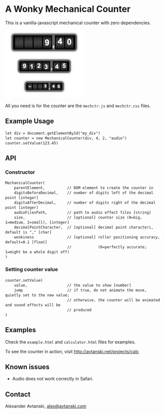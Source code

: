 # A Wonky Mechanical Counter

This is a vanilla-javascript mechanical counter with zero dependencies.

![Examples](docs/sizes.png)

All you need is for the counter are the ``mechctr.js`` and ``mechctr.css`` files.


## Example Usage

```
let div = document.getElementById("my_div")
let counter = new MechanicalCounter(div, 4, 2, "audio")
counter.setValue(123.45)
```


## API

### Constructor

  ```
  MechanicalCounter(
      parentElement,          // DOM element to create the counter in
      digitsBeforeDecimal,    // number of digits left of the decimal point [integer]
      digitsAfterDecimal,     // number of digits right of the decimal point [integer]
      audioFilesPath,         // path to audio effect files [string]
      size,                   // [optional] counter size (0=big, 1=medium, 2=small), [integer]
      decimalPointCharacter,  // [optional] decimal point characteri, default is "," [char]
      wonkiness               // [optional] roller positioning accuracy, default=0.1 [float]
                              //            (0=perfectly accurate; 1=might be a whole digit off)
  )
  ```
  
### Setting counter value

  ```
  counter.setValue(
      value,                  // the value to show [number]
      jump                    // if true, do not animate the move, quietly set to the new value;
                              // otherwise, the counter will be animated and sound effects will be
                              // produced
  )
  ```


## Examples

Check the ``example.html`` and ``calculator.html`` files for examples.

To see the counter in action, visit http://avtanski.net/projects/calc


## Known issues

* Audio does not work correctly in Safari.


## Contact

Alexander Avtanski, alex@avtanski.com